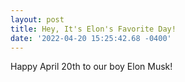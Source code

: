 ```yaml
--- 
layout: post 
title: Hey, It's Elon's Favorite Day!
date: '2022-04-20 15:25:42.68 -0400' 
--- 
```

Happy April 20th to our boy Elon Musk!
